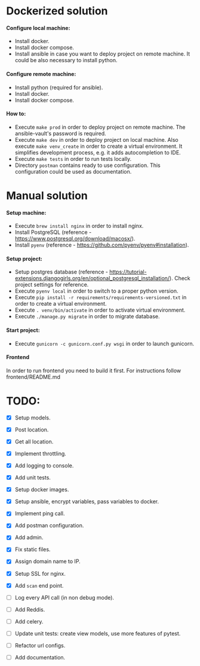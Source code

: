 # Dockerized solution

#### Configure local machine:
- Install docker.
- Install docker compose.
- Install ansible in case you want to deploy project on remote machine. It could be also necessary to install python. 

#### Configure remote machine:
- Install python (required for ansible).
- Install docker.
- Install docker compose.

#### How to:
- Execute `make prod` in order to deploy project on remote machine. The ansible-vault's password is required.
- Execute `make dev` in order to deploy project on local machine. Also execute `make venv_create` in order to create a virtual environment. It simplifies development process, e.g. it adds autocompletion to IDE.
- Execute `make tests` in order to run tests locally.
- Directory `postman` contains ready to use configuration. This configuration could be used as documentation.



# Manual solution

#### Setup machine:
- Execute `brew install nginx` in order to install nginx.
- Install PostgreSQL (reference - https://www.postgresql.org/download/macosx/).
- Install `pyenv` (reference - https://github.com/pyenv/pyenv#installation).

#### Setup project:
- Setup postgres database (reference - https://tutorial-extensions.djangogirls.org/en/optional_postgresql_installation/). Check project settings for reference.
- Execute `pyenv local` in order to switch to a proper python version.
- Execute `pip install -r requirements/requirements-versioned.txt` in order to create a virtual environment.
- Execute `. venv/bin/activate` in order to activate virtual environment.
- Execute `./manage.py migrate` in order to migrate database.

#### Start project:
- Execute `gunicorn -c gunicorn.conf.py wsgi` in order to launch gunicorn.


#### Frontend

In order to run frontend you need to build it first. For instructions follow frontend/README.md


# TODO:
- [x] Setup models.
- [x] Post location.
- [x] Get all location.
- [x] Implement throttling.
- [x] Add logging to console.
- [x] Add unit tests.
- [x] Setup docker images.
- [x] Setup ansible, encrypt variables, pass variables to docker.
- [x] Implement ping call.
- [x] Add postman configuration.
- [x] Add admin.
- [x] Fix static files.
- [x] Assign domain name to IP.
- [X] Setup SSL for nginx.
- [x] Add `scan` end point. 
- [ ] Log every API call (in non debug mode).
- [ ] Add Reddis.
- [ ] Add celery.
- [ ] Update unit tests: create view models, use more features of pytest.
- [ ] Refactor url configs.
- [ ] Add documentation.


